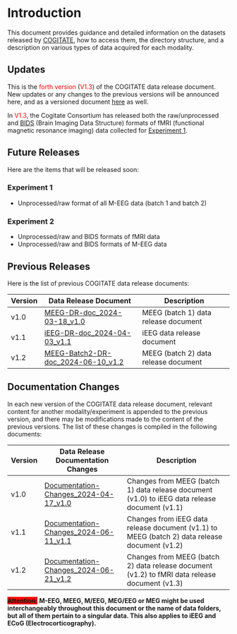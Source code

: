 # Introduction

This document provides guidance and detailed information on the datasets released by <a href="https://www.arc-cogitate.com" target="_blank">COGITATE</a>, how to access them, the directory structure, and a description on various types of data acquired for each modality.

## Updates

This is the <span style="color:red;">forth version</span> (<span style="color:red;">V1.3</span>) of the COGITATE data release document. New updates or any changes to the previous versions will be announced here, and as a versioned document <a href="https://github.com/Cogitate-consortium/cogitate-data/tree/main/assets/" target="_blank">here</a> as well.

In <span style="color:red;">V1.3</span>, the Cogitate Consortium has released both the raw/unprocessed and <a href="https://bids-specification.readthedocs.io/en/stable/" target="_blank">BIDS</a> (Brain Imaging Data Structure) formats of fMRI (functional magnetic resonance imaging) data collected for [Experiment 1](02_overview.md#experiment-1-conscious-perception).

## Future Releases

Here are the items that will be released soon:

### Experiment 1

* Unprocessed/raw format of all M-EEG data (batch 1 and batch 2)

### Experiment 2

* Unprocessed/raw and BIDS formats of fMRI data
* Unprocessed/raw and BIDS formats of M-EEG data

## Previous Releases

Here is the list of previous COGITATE data release documents:

| Version | Data Release Document | Description |
| --- | --- | --- |
| v1.0 | <a href="https://github.com/Cogitate-consortium/cogitate-data/blob/main/assets/documentation_v1.0/MEEG-DR-doc_2024-03-18_v1.0.pdf" target="_blank">MEEG-DR-doc_2024-03-18_v1.0</a> | MEEG (batch 1) data release document |
| v1.1 | <a href="https://github.com/Cogitate-consortium/cogitate-data/blob/main/assets/documentation_v1.1/iEEG-DR-doc_2024-04-03_v1.1.pdf" target="_blank">iEEG-DR-doc_2024-04-03_v1.1</a> | iEEG data release document |
| v1.2 | <a href="https://github.com/Cogitate-consortium/cogitate-data/blob/main/assets/documentation_v1.2/MEEG-Batch2-DR-doc_2024-06-10_v1.2.pdf" target="_blank">MEEG-Batch2-DR-doc_2024-06-10_v1.2</a> | MEEG (batch 2) data release document |

## Documentation Changes

In each new version of the COGITATE data release document, relevant content for another modality/experiment is appended to the previous version, and there may be modifications made to the content of the previous versions. The list of these changes is compiled in the following documents:

| Version | Data Release Documentation Changes | Description |
| --- | --- | --- |
| v1.0 | <a href="https://github.com/Cogitate-consortium/cogitate-data/blob/main/assets/documentation_v1.1/Documentation-Changes_2024-04-17_v1.0.pdf" target="_blank">Documentation-Changes_2024-04-17_v1.0</a> | Changes from MEEG (batch 1) data release document (v1.0) to iEEG data release document (v1.1) |
| v1.1 | <a href="https://github.com/Cogitate-consortium/cogitate-data/blob/main/assets/documentation_v1.2/Documentation-Changes_2024-06-11_v1.1.pdf" target="_blank">Documentation-Changes_2024-06-11_v1.1</a> | Changes from iEEG data release document (v1.1) to MEEG (batch 2) data release document (v1.2) |
| v1.2 | <a href="" target="_blank">Documentation-Changes_2024-06-21_v1.2</a> | Changes from MEEG (batch 2) data release document (v1.2) to fMRI data release document (v1.3) |

<span style="background-color: red"><b>Attention:</b></span>
**M-EEG, MEEG, M/EEG, MEG/EEG or MEG might be used interchangeably throughout this document or the name of data folders, but all of them pertain to a singular data. This also applies to iEEG and ECoG (Electrocorticography).**
